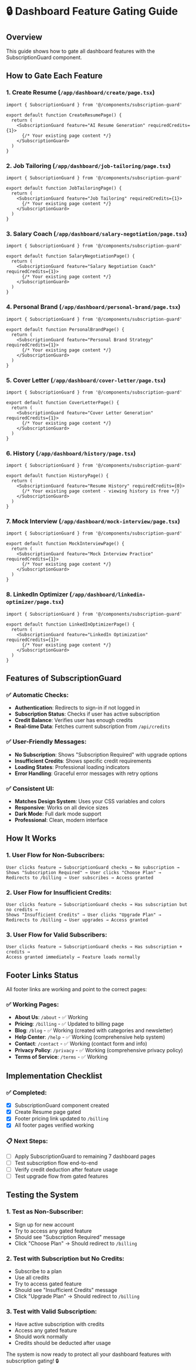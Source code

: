 # 🔒 Dashboard Feature Gating Guide

## Overview
This guide shows how to gate all dashboard features with the SubscriptionGuard component.

## How to Gate Each Feature

### 1. Create Resume (`/app/dashboard/create/page.tsx`)
```tsx
import { SubscriptionGuard } from '@/components/subscription-guard'

export default function CreateResumePage() {
  return (
    <SubscriptionGuard feature="AI Resume Generation" requiredCredits={1}>
      {/* Your existing page content */}
    </SubscriptionGuard>
  )
}
```

### 2. Job Tailoring (`/app/dashboard/job-tailoring/page.tsx`)
```tsx
import { SubscriptionGuard } from '@/components/subscription-guard'

export default function JobTailoringPage() {
  return (
    <SubscriptionGuard feature="Job Tailoring" requiredCredits={1}>
      {/* Your existing page content */}
    </SubscriptionGuard>
  )
}
```

### 3. Salary Coach (`/app/dashboard/salary-negotiation/page.tsx`)
```tsx
import { SubscriptionGuard } from '@/components/subscription-guard'

export default function SalaryNegotiationPage() {
  return (
    <SubscriptionGuard feature="Salary Negotiation Coach" requiredCredits={1}>
      {/* Your existing page content */}
    </SubscriptionGuard>
  )
}
```

### 4. Personal Brand (`/app/dashboard/personal-brand/page.tsx`)
```tsx
import { SubscriptionGuard } from '@/components/subscription-guard'

export default function PersonalBrandPage() {
  return (
    <SubscriptionGuard feature="Personal Brand Strategy" requiredCredits={1}>
      {/* Your existing page content */}
    </SubscriptionGuard>
  )
}
```

### 5. Cover Letter (`/app/dashboard/cover-letter/page.tsx`)
```tsx
import { SubscriptionGuard } from '@/components/subscription-guard'

export default function CoverLetterPage() {
  return (
    <SubscriptionGuard feature="Cover Letter Generation" requiredCredits={1}>
      {/* Your existing page content */}
    </SubscriptionGuard>
  )
}
```

### 6. History (`/app/dashboard/history/page.tsx`)
```tsx
import { SubscriptionGuard } from '@/components/subscription-guard'

export default function HistoryPage() {
  return (
    <SubscriptionGuard feature="Resume History" requiredCredits={0}>
      {/* Your existing page content - viewing history is free */}
    </SubscriptionGuard>
  )
}
```

### 7. Mock Interview (`/app/dashboard/mock-interview/page.tsx`)
```tsx
import { SubscriptionGuard } from '@/components/subscription-guard'

export default function MockInterviewPage() {
  return (
    <SubscriptionGuard feature="Mock Interview Practice" requiredCredits={1}>
      {/* Your existing page content */}
    </SubscriptionGuard>
  )
}
```

### 8. LinkedIn Optimizer (`/app/dashboard/linkedin-optimizer/page.tsx`)
```tsx
import { SubscriptionGuard } from '@/components/subscription-guard'

export default function LinkedInOptimizerPage() {
  return (
    <SubscriptionGuard feature="LinkedIn Optimization" requiredCredits={1}>
      {/* Your existing page content */}
    </SubscriptionGuard>
  )
}
```

## Features of SubscriptionGuard

### ✅ **Automatic Checks:**
- **Authentication**: Redirects to sign-in if not logged in
- **Subscription Status**: Checks if user has active subscription
- **Credit Balance**: Verifies user has enough credits
- **Real-time Data**: Fetches current subscription from `/api/credits`

### ✅ **User-Friendly Messages:**
- **No Subscription**: Shows "Subscription Required" with upgrade options
- **Insufficient Credits**: Shows specific credit requirements
- **Loading States**: Professional loading indicators
- **Error Handling**: Graceful error messages with retry options

### ✅ **Consistent UI:**
- **Matches Design System**: Uses your CSS variables and colors
- **Responsive**: Works on all device sizes
- **Dark Mode**: Full dark mode support
- **Professional**: Clean, modern interface

## How It Works

### 1. **User Flow for Non-Subscribers:**
```
User clicks feature → SubscriptionGuard checks → No subscription → 
Shows "Subscription Required" → User clicks "Choose Plan" → 
Redirects to /billing → User subscribes → Access granted
```

### 2. **User Flow for Insufficient Credits:**
```
User clicks feature → SubscriptionGuard checks → Has subscription but no credits → 
Shows "Insufficient Credits" → User clicks "Upgrade Plan" → 
Redirects to /billing → User upgrades → Access granted
```

### 3. **User Flow for Valid Subscribers:**
```
User clicks feature → SubscriptionGuard checks → Has subscription + credits → 
Access granted immediately → Feature loads normally
```

## Footer Links Status

All footer links are working and point to the correct pages:

### ✅ **Working Pages:**
- **About Us**: `/about` - ✅ Working
- **Pricing**: `/billing` - ✅ Updated to billing page
- **Blog**: `/blog` - ✅ Working (created with categories and newsletter)
- **Help Center**: `/help` - ✅ Working (comprehensive help system)
- **Contact**: `/contact` - ✅ Working (contact form and info)
- **Privacy Policy**: `/privacy` - ✅ Working (comprehensive privacy policy)
- **Terms of Service**: `/terms` - ✅ Working

## Implementation Checklist

### ✅ **Completed:**
- [x] SubscriptionGuard component created
- [x] Create Resume page gated
- [x] Footer pricing link updated to `/billing`
- [x] All footer pages verified working

### 📋 **Next Steps:**
- [ ] Apply SubscriptionGuard to remaining 7 dashboard pages
- [ ] Test subscription flow end-to-end
- [ ] Verify credit deduction after feature usage
- [ ] Test upgrade flow from gated features

## Testing the System

### 1. **Test as Non-Subscriber:**
- Sign up for new account
- Try to access any gated feature
- Should see "Subscription Required" message
- Click "Choose Plan" → Should redirect to `/billing`

### 2. **Test with Subscription but No Credits:**
- Subscribe to a plan
- Use all credits
- Try to access gated feature
- Should see "Insufficient Credits" message
- Click "Upgrade Plan" → Should redirect to `/billing`

### 3. **Test with Valid Subscription:**
- Have active subscription with credits
- Access any gated feature
- Should work normally
- Credits should be deducted after usage

The system is now ready to protect all your dashboard features with subscription gating! 🔒

